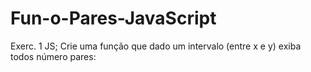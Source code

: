 # Fun-o-Pares-JavaScript
Exerc. 1 JS; Crie uma função que dado um intervalo (entre x e y) exiba todos número pares:
